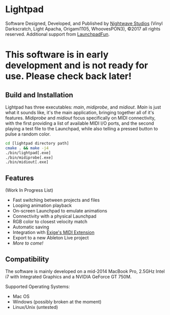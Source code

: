 # Lightpad
Software Designed, Developed, and Published by [Nightwave Studios](https://www.nightwave.co) (Vinyl Darkscratch, Light Apacha, Origami1105, WhoovesPON3), ©2017 all rights reserved.
Additional support from [LaunchpadFun](http://www.launchpadfun.com/en/).

# This software is in early development and is not ready for use.  Please check back later!

## Build and Installation
Lightpad has three executables: _main_, _midiprobe_, and _midiout_.  _Main_ is just what it sounds like, it's the main application, bringing together all of it's features.  _Midiprobe_ and _midiout_ focus specifically on MIDI connectivity, with the first providing a list of available MIDI I/O ports, and the second playing a test file to the Launchpad, while also telling a pressed button to pulse a random color.

```bash
cd [lightpad directory path]
cmake . && make -j4
./bin/lightpad[.exe]
./bin/midiprobe[.exe]
./bin/midiout[.exe]
```

## Features
(Work In Progress List)

- Fast switching between projects and files
- Looping animation playback
- On-screen Launchpad to emulate animations
- Connectivity with a physical Launchpad
- RGB color to closest velocity match
- Automatic saving
- Integration with [Exige's MIDI Extension](http://forum.launchpad-pro.com/viewtopic.php?pid=35098)
- Export to a new Ableton Live project
- *More to come!*

## Compatibility
The software is mainly developed on a mid-2014 MacBook Pro, 2.5GHz Intel i7 with Integrated Graphics and a NVIDIA GeForce GT 750M.

Supported Operating Systems:

* Mac OS
* Windows (possibly broken at the moment)
* Linux/Unix (untested)
